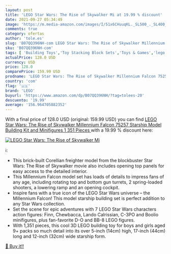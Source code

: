 ```yaml
---
layout: post
title: 'LEGO Star Wars: The Rise of Skywalker Mi at 19.99 % discount'
date: 2021-09-27 05:34:49
image: 'https://m.media-amazon.com/images/I/51x6CHuuqKL._SL500_._SL400_.jpg'
comments: true
category: ofertas
author: 'tole.es'
slug: 'B07QQ396NH-com LEGO Star Wars: The Rise of Skywalker Millennium Falcon...'
sku: 'B07QQ396NH-com'
tags: [ 'Building Toys','Toy Stacking Block Sets','Toys & Games','lego', ]
actualPrice: 128.0 USD
currency: USD
price: 128.0
comparePrice: 159.99 USD
prodname: 'LEGO Star Wars: The Rise of Skywalker Millennium Falcon 75257 Starship Model Building Kit and Minifigures  1 351 Pieces '
country: 'com'
flag: '🇺🇸'
brand: 'LEGO'
buyurl: 'https://www.amazon.com/dp/B07QQ396NH/?tag=tolees-20'
descuento: '19.99'
average: '156.964705882352'
---
```


With a final price of 128.0 USD (original: 159.99 USD) you can find [LEGO Star Wars: The Rise of Skywalker Millennium Falcon 75257 Starship Model Building Kit and Minifigures  1 351 Pieces ](https://www.amazon.com/dp/B07QQ396NH/?tag=tolees-20) with a  19.99 % discount here:

[![LEGO Star Wars: The Rise of Skywalker Mi](https://m.media-amazon.com/images/I/51x6CHuuqKL._SL500_._SL400_.jpg)](https://www.amazon.com/dp/B07QQ396NH/?tag=tolees-20)

ℹ️:

- This brick-built Corellian freighter model from the blockbuster Star Wars: The Rise of Skywalker movie also includes opening top panels for easy access to the detailed interior.
- This Millennium Falcon model set has loads of details to impress fans of any age, including rotating top and bottom gun turrets, 2 spring-loaded shooters, a lowering ramp and an opening cockpit.
- Inspire fans with a true icon of the LEGO Star Wars universe – the Millennium Falcon! This model starship building set is perfect addition to any Star Wars collection.
- Set the scene for epic adventures with 7 LEGO Star Wars characters action figures: Finn, Chewbacca, Lando Calrissian, C-3PO and Boolio minifigures, plus fan-favorite D-O and BB-8 LEGO figures.
- With 1,351 pieces, this cool 3D LEGO building toy for boys and girls aged 9+ packs so much detail into its over 5-inch (14cm) high, 17-inch (44cm) long and 12-inch (32cm) wide starship form.

[🛒 Buy it!!](https://www.amazon.com/dp/B07QQ396NH/?tag=tolees-20)
